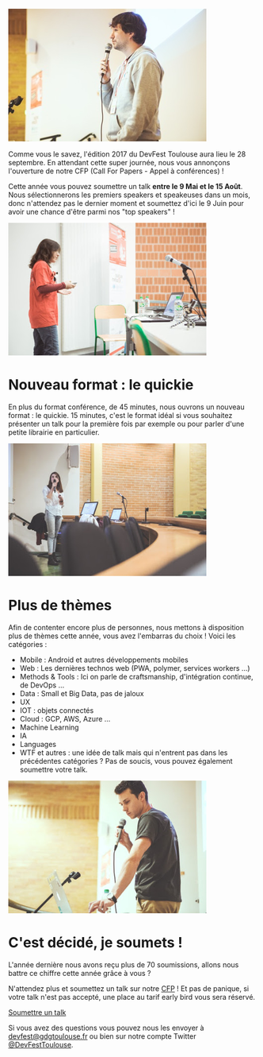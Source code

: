 ![](/images/posts/cfp1.jpg)

Comme vous le savez, l'édition 2017 du DevFest Toulouse aura lieu le 28 septembre. En attendant cette super journée, nous vous annonçons l'ouverture de notre CFP (Call For Papers - Appel à conférences) !

Cette année vous pouvez soumettre un talk <b>entre le 9 Mai et le 15 Août</b>. Nous sélectionnerons les premiers speakers et speakeuses dans un mois, donc n'attendez pas le dernier moment et soumettez d'ici le 9 Juin pour avoir une chance d'être parmi nos "top speakers" !

![](/images/posts/cfp2.jpg)

# Nouveau format : le quickie

En plus du format conférence, de 45 minutes, nous ouvrons un nouveau format : le quickie. 15 minutes, c'est le format idéal si vous souhaitez présenter un talk pour la première fois par exemple ou pour parler d'une petite librairie en particulier.

![](/images/posts/cfp3.jpg)

# Plus de thèmes

Afin de contenter encore plus de personnes, nous mettons à disposition plus de thèmes cette année, vous avez l'embarras du choix ! Voici les catégories :
* Mobile : Android et autres développements mobiles
* Web : Les dernières technos web (PWA, polymer, services workers ...)
* Methods & Tools : Ici on parle de craftsmanship, d'intégration continue, de DevOps ...
* Data : Small et Big Data, pas de jaloux
* UX
* IOT : objets connectés
* Cloud : GCP, AWS, Azure ...
* Machine Learning
* IA
* Languages
* WTF et autres : une idée de talk mais qui n'entrent pas dans les précédentes catégories ? Pas de soucis, vous pouvez également soumettre votre talk.

![](/images/posts/cfp4.jpg)

# C'est décidé, je soumets !

L'année dernière nous avons reçu plus de 70 soumissions, allons nous battre ce chiffre cette année grâce à vous ?

N'attendez plus et soumettez un talk sur notre [CFP](https://devfest-toulouse.cfp.io/) !
Et pas de panique, si votre talk n'est pas accepté, une place au tarif early bird vous sera réservé.
 
  <a class="block-link" href="https://devfest-toulouse.cfp.io/" target="_blank" rel="noopener noreferrer">
        <paper-button class="primary" raised>Soumettre un talk</paper-button>
      </a>

Si vous avez des questions vous pouvez nous les envoyer à [devfest@gdgtoulouse.fr](devfest@gdgtoulouse.fr) ou bien sur notre compte Twitter [@DevFestToulouse](https://www.twitter.com/devfesttoulouse).



